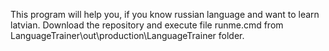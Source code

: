 This program will help you, if you know russian language and want to learn latvian.
Download the repository and execute file runme.cmd from LanguageTrainer\out\production\LanguageTrainer folder.
